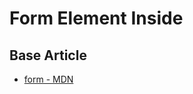 # Form Element Inside

## Base Article

* [form - MDN](https://developer.mozilla.org/ko/docs/Web/HTML/Element/form)
